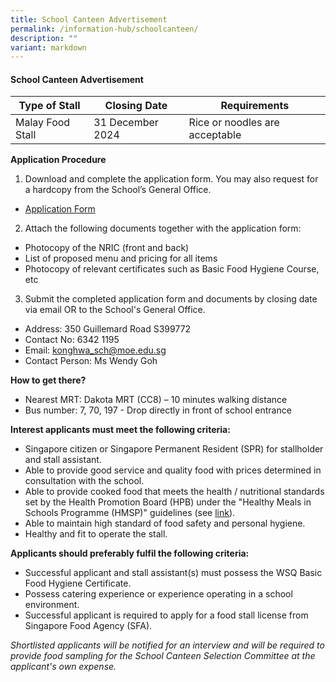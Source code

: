 ```yaml
---
title: School Canteen Advertisement
permalink: /information-hub/schoolcanteen/
description: ""
variant: markdown
---
```

#### School Canteen Advertisement

| Type of Stall | Closing Date | Requirements |
| -------- | -------- | -------- |
| Malay Food Stall | 31 December 2024 | Rice or noodles are acceptable | 


**Application Procedure**

1. Download and complete the application form. You may also request for a hardcopy from the School’s General Office.
* [Application Form](/files/application%20form%20for%20canteen%20stall.pdf) 

2. Attach the following documents together with the application form:
* Photocopy of the NRIC (front and back)
* List of proposed menu and pricing for all items
* Photocopy of relevant certificates such as Basic Food Hygiene Course, etc

3. Submit the completed application form and documents by closing date via email OR to the School's General Office.

* Address: 350 Guillemard Road S399772
* Contact No: 6342 1195
* Email: konghwa_sch@moe.edu.sg
* Contact Person: Ms Wendy Goh

**How to get there?**
* Nearest MRT: Dakota MRT (CC8) – 10 minutes walking distance
* Bus number: 7, 70, 197 - Drop directly in front of school entrance

**Interest applicants must meet the following criteria:**
* Singapore citizen or Singapore Permanent Resident (SPR) for stallholder and stall assistant.
* Able to provide good service and quality food with prices determined in consultation with the school.
* Able to provide cooked food that meets the health / nutritional standards set by the Health Promotion Board (HPB) under the "Healthy Meals in Schools Programme (HMSP)" guidelines (see [link](https://www.hpb.gov.sg/schools/school-programmes/healthy-meals-in-schools-programme)).
* Able to maintain high standard of food safety and personal hygiene.
* Healthy and fit to operate the stall.


**Applicants should preferably fulfil the following criteria:**
* Successful applicant and stall assistant(s) must possess the WSQ Basic Food Hygiene Certificate.
* Possess catering experience or experience operating in a school environment.
* Successful applicant is required to apply for a food stall license from Singapore Food Agency (SFA). 


*Shortlisted applicants will be notified for an interview and will be required to provide food sampling for the School Canteen Selection Committee at the applicant's own expense.*